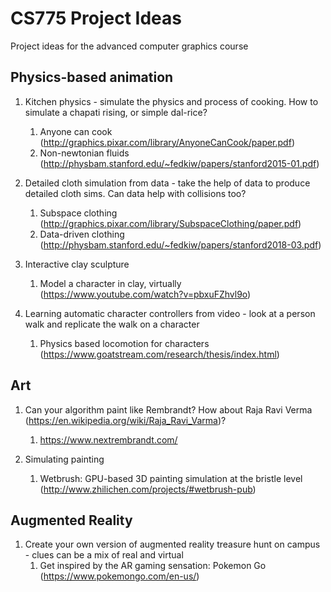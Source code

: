 # CS775 Project Ideas
Project ideas for the advanced computer graphics course

## Physics-based animation

1. Kitchen physics - simulate the physics and process of cooking. How to simulate a chapati rising, or simple dal-rice?
   1. Anyone can cook (http://graphics.pixar.com/library/AnyoneCanCook/paper.pdf)
   2. Non-newtonian fluids (http://physbam.stanford.edu/~fedkiw/papers/stanford2015-01.pdf)
  
2. Detailed cloth simulation from data - take the help of data to produce detailed cloth sims. Can data help with collisions too?
   1. Subspace clothing (http://graphics.pixar.com/library/SubspaceClothing/paper.pdf)
   2. Data-driven clothing (http://physbam.stanford.edu/~fedkiw/papers/stanford2018-03.pdf)
   
3. Interactive clay sculpture
   1. Model a character in clay, virtually (https://www.youtube.com/watch?v=pbxuFZhvl9o)
  
4. Learning automatic character controllers from video - look at a person walk and replicate the walk on a character
   1. Physics based locomotion for characters (https://www.goatstream.com/research/thesis/index.html)
 
  
## Art

1. Can your algorithm paint like Rembrandt? How about Raja Ravi Verma (https://en.wikipedia.org/wiki/Raja_Ravi_Varma)?
   1. https://www.nextrembrandt.com/
  
2. Simulating painting
   1. Wetbrush: GPU-based 3D painting simulation at the bristle level (http://www.zhilichen.com/projects/#wetbrush-pub)


## Augmented Reality

1. Create your own version of augmented reality treasure hunt on campus - clues can be a mix of real and virtual 
   1. Get inspired by the AR gaming sensation: Pokemon Go (https://www.pokemongo.com/en-us/)
  

